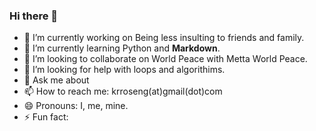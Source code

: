 ### Hi there 👋

<!--
**SpezialK71/SpezialK71** is a ✨ _special_ ✨ repository because its `README.md` (this file) appears on your GitHub profile.

Here are some ideas to get you started:
-->

- 🔭 I’m currently working on Being less insulting to friends and family.
- 🌱 I’m currently learning Python and **Markdown**.
- 👯 I’m looking to collaborate on World Peace with Metta World Peace.
- 🤔 I’m looking for help with loops and algorithims.
- 💬 Ask me about 
- 📫 How to reach me: krroseng(at)gmail(dot)com
- 😄 Pronouns: I, me, mine.
- ⚡ Fun fact: 

